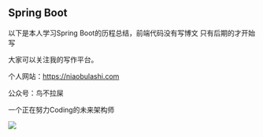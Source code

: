 ## Spring Boot

以下是本人学习Spring Boot的历程总结，前端代码没有写博文
只有后期的才开始写

大家可以关注我的写作平台。

个人网站：https://niaobulashi.com

公众号：鸟不拉屎

一个正在努力Coding的未来架构师

![](https://wx1.sinaimg.cn/mw690/a3d658ably1g4h8du5pjlj207607674s.jpg)